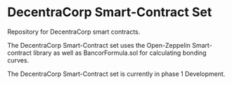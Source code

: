 # DecentraCorp Smart-Contract Set

Repository for DecentraCorp smart contracts.

The DecentraCorp Smart-Contract set uses the Open-Zeppelin Smart-contract library as well as BancorFormula.sol for calculating bonding curves.

The DecentraCorp Smart-Contract set is currently in phase 1 Development.
